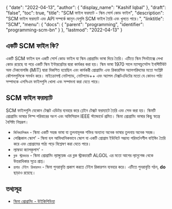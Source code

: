 {
  "date": "2022-04-13",
  "author": {
    "display_name": "Kashif Iqbal"
  },
  "draft": "false",
  "toc": true,
  "title": "SCM ফাইল ফরম্যাট - স্কিম সোর্স কোড ফাইল",
  "description": "SCM ফাইল ফরম্যাট এবং API সম্পর্কে জানুন যেগুলি SCM ফাইল তৈরি এবং খুলতে পারে।",
  "linktitle": "SCM",
  "menu": {
    "docs": {
      "parent": "programming",
      "identifier": "programming-scm-bn"
    }
  },
  "lastmod": "2022-04-13"
}

## একটি SCM ফাইল কি?

একটি SCM ফাইল হল একটি সোর্স কোড ফাইল যা স্কিম প্রোগ্রামিং ভাষা দিয়ে তৈরি। এটিতে স্কিম সিনট্যাক্সে লেখা কোড রয়েছে যা পরে একটি স্কিম ইন্টারপ্রেটার দ্বারা কার্যকর করা হয়। স্কিম ভাষা 1970 সালে ম্যাসাচুসেটস ইনস্টিটিউট অফ টেকনোলজি (MIT) দ্বারা বিকশিত হয়েছিল এবং কার্যকরী প্রোগ্রামিং এবং রিকারসিভ অ্যালগরিদমের মতো সংশ্লিষ্ট কৌশলগুলিকে সমর্থন করে। মাইক্রোসফ্ট নোটপ্যাড, নোটপ্যাড++ এবং অ্যাপল টেক্সটএডিটের মতো যে কোনও পাঠ্য সম্পাদকে এসসিএম ফাইলগুলি খোলা এবং সম্পাদনা করা যেতে পারে।

## SCM ফাইল ফরম্যাট

SCM ফাইলগুলি যেকোন টেক্সট এডিটর ব্যবহার করে প্লেইন টেক্সট ফরম্যাটে তৈরি এবং সেভ করা হয়। স্কিমটি প্রোগ্রামিং ভাষার লিস্প পরিবারের অংশ এবং অফিসিয়াল IEEE স্ট্যান্ডার্ডে প্রমিত। স্কিমা প্রোগ্রামিং ভাষার কিছু স্বতন্ত্র বৈশিষ্ট্য নিম্নরূপ।

 * `মিনিম্যালিজম` - স্কিমা একটি সহজ ভাষা যা তুলনামূলক শক্তির অন্যান্য অনেক ভাষার তুলনায় অনেক সহজ।
 * লেক্সিকাল স্কোপ' - স্কিমা হল আভিধানিকভাবে স্কোপ যা একটি প্রোগ্রাম ইউনিটে সম্ভাব্য পরিবর্তনশীল বাইন্ডিং তৈরি করে এবং প্রোগ্রামের পাঠ্য পড়ে বিশ্লেষণ করা যেতে পারে।
 * ল্যাম্বডা ক্যালকুলাস' -
 * `ব্লক স্ট্রাকচার` - স্কিমা প্রোগ্রামিং ল্যাঙ্গুয়েজ এর ব্লক স্ট্রাকচারটি ALGOL এর মতো আগের ল্যানুগেজ থেকে উত্তরাধিকার সূত্রে প্রাপ্ত।
 * `প্রপার টেইল রিকারসন` - স্কিমা পুনরাবৃত্তি প্রকাশ করতে টেইল রিকারশন ব্যবহার করে। এটিতে পুনরাবৃত্তি গঠন, **do** ছাড়াও রয়েছে।

## তথ্যসূত্র

* [স্কিমা প্রোগ্রামিং - উইকিপিডিয়া](https://en.wikipedia.org/wiki/Scheme_(programming_language))


